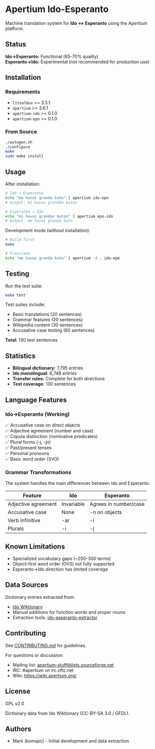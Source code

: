 # Apertium Ido-Esperanto

Machine translation system for **Ido ↔ Esperanto** using the Apertium platform.

## Status

**Ido→Esperanto:** Functional (65-70% quality)  
**Esperanto→Ido:** Experimental (not recommended for production use)

## Installation

### Requirements

- `lttoolbox` >= 3.5.1
- `apertium` >= 3.6.1  
- `apertium-ido` >= 0.1.0
- `apertium-epo` >= 0.1.0

### From Source

```bash
./autogen.sh
./configure
make
sudo make install
```

## Usage

After installation:

```bash
# Ido → Esperanto
echo "me havas granda kato" | apertium ido-epo
# Output: mi havas grandan katon

# Esperanto → Ido  
echo "mi havas grandan katon" | apertium epo-ido
# Output: me havas granda kato
```

Development mode (without installation):

```bash
# Build first
make

# Translate
echo "me havas granda kato" | apertium -d . ido-epo
```

## Testing

Run the test suite:

```bash
make test
```

Test suites include:
- Basic translations (20 sentences)
- Grammar features (20 sentences)
- Wikipedia content (30 sentences)
- Accusative case testing (60 sentences)

**Total:** 130 test sentences

## Statistics

- **Bilingual dictionary:** 7,795 entries
- **Ido monolingual:** 6,748 entries  
- **Transfer rules:** Complete for both directions
- **Test coverage:** 130 sentences

## Language Features

### Ido→Esperanto (Working)

✅ Accusative case on direct objects  
✅ Adjective agreement (number and case)  
✅ Copula distinction (nominative predicates)  
✅ Plural forms (-j, -jn)  
✅ Past/present tenses  
✅ Personal pronouns  
✅ Basic word order (SVO)

### Grammar Transformations

The system handles the main differences between Ido and Esperanto:

| Feature | Ido | Esperanto |
|---------|-----|-----------|
| Adjective agreement | Invariable | Agrees in number/case |
| Accusative case | None | -n on objects |
| Verb infinitive | -ar | -i |
| Plurals | -i | -j |

## Known Limitations

- Specialized vocabulary gaps (~200-300 terms)
- Object-first word order (OVS) not fully supported
- Esperanto→Ido direction has limited coverage

## Data Sources

Dictionary entries extracted from:
- [Ido Wiktionary](https://io.wiktionary.org/)
- Manual additions for function words and proper nouns
- Extraction tools: [ido-esperanto-extractor](https://github.com/komapc/ido-esperanto-extractor)

## Contributing

See [CONTRIBUTING.md](CONTRIBUTING.md) for guidelines.

For questions or discussion:
- Mailing list: [apertium-stuff@lists.sourceforge.net](mailto:apertium-stuff@lists.sourceforge.net)
- IRC: #apertium on irc.oftc.net
- Wiki: https://wiki.apertium.org/

## License

GPL v2.0

Dictionary data from Ido Wiktionary (CC-BY-SA 3.0 / GFDL).

## Authors

- Mark (komapc) - Initial development and data extraction
